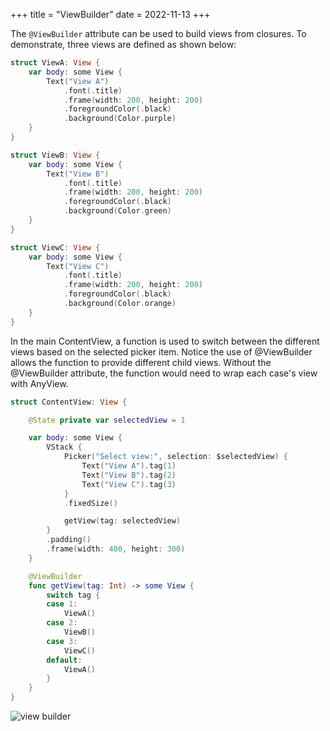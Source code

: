 +++
title = "ViewBuilder"
date = 2022-11-13
+++

The `@ViewBuilder` attribute can be used to build views from closures. To demonstrate, three views are defined as shown below:

```swift
struct ViewA: View {
    var body: some View {
        Text("View A")
            .font(.title)
            .frame(width: 200, height: 200)
            .foregroundColor(.black)
            .background(Color.purple)
    }
}

struct ViewB: View {
    var body: some View {
        Text("View B")
            .font(.title)
            .frame(width: 200, height: 200)
            .foregroundColor(.black)
            .background(Color.green)
    }
}

struct ViewC: View {
    var body: some View {
        Text("View C")
            .font(.title)
            .frame(width: 200, height: 200)
            .foregroundColor(.black)
            .background(Color.orange)
    }
}
```

In the main ContentView, a function is used to switch between the different views based on the selected picker item. Notice the use of @ViewBuilder allows the function to provide different child views. Without the @ViewBuilder attribute, the function would need to wrap each case's view with AnyView.

```swift
struct ContentView: View {

    @State private var selectedView = 1

    var body: some View {
        VStack {
            Picker("Select view:", selection: $selectedView) {
                Text("View A").tag(1)
                Text("View B").tag(2)
                Text("View C").tag(3)
            }
            .fixedSize()

            getView(tag: selectedView)
        }
        .padding()
        .frame(width: 400, height: 300)
    }

    @ViewBuilder
    func getView(tag: Int) -> some View {
        switch tag {
        case 1:
            ViewA()
        case 2:
            ViewB()
        case 3:
            ViewC()
        default:
            ViewA()
        }
    }
}
```

<p><img src="/swift-macos/img/viewbuilder.png" style="max-width:400px;" alt="view builder"></p>
